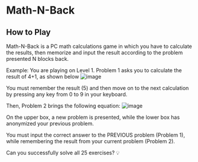 # Math-N-Back
## How to Play
Math-N-Back is a PC math calculations game in which you have to calculate the results, then memorize and input the result according to the problem presented N blocks back.

Example: You are playing on Level 1. Problem 1 asks you to calculate the result of 4+1, as shown below
![image](https://github.com/autotelico/Math-N-Back/assets/44820991/9aef4de9-07e6-47ab-a748-3f28b238bcc5)

You must remember the result (5) and then move on to the next calculation by pressing any key from 0 to 9 in your keyboard.

Then, Problem 2 brings the following equation: 
![image](https://github.com/autotelico/Math-N-Back/assets/44820991/75b85afc-8b1e-41c6-b10b-b993c2a73791)

On the upper box, a new problem is presented, while the lower box has anonymized your previous problem.

You must input the correct answer to the PREVIOUS problem (Problem 1), while remembering the result from your current problem (Problem 2).

Can you successfully solve all 25 exercises? 💡
